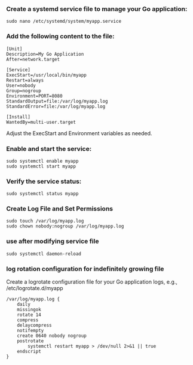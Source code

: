 ### Create a systemd service file to manage your Go application:


```sudo nano /etc/systemd/system/myapp.service```

### Add the following content to the file:

```
[Unit]
Description=My Go Application
After=network.target

[Service]
ExecStart=/usr/local/bin/myapp
Restart=always
User=nobody
Group=nogroup
Environment=PORT=8080
StandardOutput=file:/var/log/myapp.log
StandardError=file:/var/log/myapp.log

[Install]
WantedBy=multi-user.target
```

Adjust the ExecStart and Environment variables as needed.

### Enable and start the service:
```
sudo systemctl enable myapp
sudo systemctl start myapp
```
### Verify the service status:

```sudo systemctl status myapp```

### Create Log File and Set Permissions

```
sudo touch /var/log/myapp.log
sudo chown nobody:nogroup /var/log/myapp.log
```

### use after modifying service file

```sudo systemctl daemon-reload```

### log rotation configuration for indefinitely growing file

Create a logrotate configuration file for your Go application logs, e.g., /etc/logrotate.d/myapp

```
/var/log/myapp.log {
    daily
    missingok
    rotate 14
    compress
    delaycompress
    notifempty
    create 0640 nobody nogroup
    postrotate
        systemctl restart myapp > /dev/null 2>&1 || true
    endscript
}
```